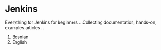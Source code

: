 # Jenkins
Everything for Jenkins for beginners ...Collecting documentation, hands-on, examples.articles ..

1. Bosnian 
2. English